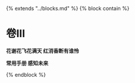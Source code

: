 {% extends "../blocks.md" %} {% block contain %}


# 卷III



**花谢花飞花满天 红消香断有谁怜**

**常用手册  感知未来**




{% endblock %}